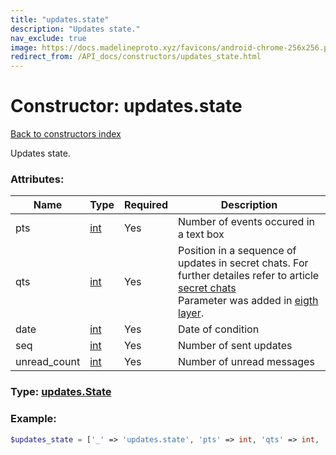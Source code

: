 ```yaml
---
title: "updates.state"
description: "Updates state."
nav_exclude: true
image: https://docs.madelineproto.xyz/favicons/android-chrome-256x256.png
redirect_from: /API_docs/constructors/updates_state.html
---
```

# Constructor: updates.state  
[Back to constructors index](index.md)



Updates state.

### Attributes:

| Name     |    Type       | Required | Description |
|----------|---------------|----------|-------------|
|pts|[int](../types/int.md) | Yes|Number of events occured in a text box|
|qts|[int](../types/int.md) | Yes|Position in a sequence of updates in secret chats. For further detailes refer to article [secret chats](https://core.telegram.org/api/end-to-end)<br>Parameter was added in [eigth layer](https://core.telegram.org/api/layers#layer-8).|
|date|[int](../types/int.md) | Yes|Date of condition|
|seq|[int](../types/int.md) | Yes|Number of sent updates|
|unread\_count|[int](../types/int.md) | Yes|Number of unread messages|



### Type: [updates.State](../types/updates.State.md)


### Example:

```php
$updates_state = ['_' => 'updates.state', 'pts' => int, 'qts' => int, 'date' => int, 'seq' => int, 'unread_count' => int];
```  

